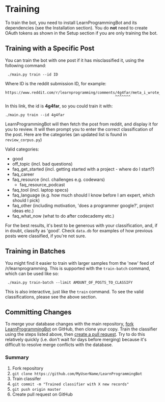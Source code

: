 # Training

To train the bot, you need to install LearnProgrammingBot and its dependencies (see the Installation section). You do **not** need to create OAuth tokens as shown in the Setup section if you are only training the bot.

## Training with a Specific Post
 You can train the bot with one post if it has misclassified it, using the following command:

     ./main.py train --id ID

 Where ID is the reddit submission ID, for example:

    https://www.reddit.com/r/learnprogramming/comments/4g4far/meta_i_wrote_a_bot_for_rlearnprogramming_that/
                                                      ^^^^^^^
In this link, the id is **4g4far**, so you could train it with:

    ./main.py train --id 4g4far

LearnProgrammingBot will then fetch the post from reddit, and display it for you
to review. It will then prompt you to enter the correct classification of the
post. Here are the categories (an updated list is found in `review_corpus.py`)

Valid categories:
- good
- off_topic (incl. bad questions)
- faq_get_started (incl. getting started with a project - where do I start?)
- faq_career
- faq_resource (incl. challenges e.g. codewars)
  - faq_resource_podcast
- faq_tool (incl. laptop specs)
- faq_language (e.g. how much should I know before I am expert, which should I
pick)
- faq_other (including motivation, 'does a programmer google?', project ideas etc.)
- faq_what_now (what to do after codecademy etc.)

For the best results, it's best to be generous with your classification, and, if in doubt, classify as 'good'. Check `data.db` for examples of how previous posts were classified, if you're not sure.

## Training in Batches
 You might find it easier to train with larger samples from the 'new' feed of /r/learnprogramming. This is supported with the `train-batch` command, which can be used like so:

     ./main.py train-batch --limit AMOUNT_OF_POSTS_TO_CLASSIFY

 This is also interactive, just like the `train` command. To see the valid classifications, please see the above section.

## Committing Changes
 To merge your database changes with the main repository, [fork LearnProgrammingBot](https://github.com/Aurora0001/LearnProgrammingBot) on GitHub, then clone your copy. Train the classifier using the steps listed above, then [create a pull request](https://help.github.com/articles/using-pull-requests/). Try to do this relatively quickly (i.e. don't wait for days before merging) because it's difficult to resolve merge conflicts with the database.

### Summary
1. Fork repository
2. `git clone https://github.com/MyUserName/LearnProgrammingBot`
3. Train classifer
4. `git commit -m "Trained classifier with X new records"`
5. `git push origin master`
6. Create pull request on GitHub
